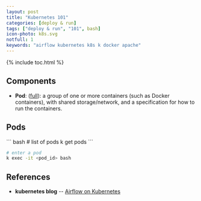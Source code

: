 ```yaml
---
layout: post
title: "Kubernetes 101"
categories: [deploy & run]
tags: ["deploy & run", "101", bash]
icon-photo: k8s.svg
notfull: 1
keywords: "airflow kubernetes k8s k docker apache"
---
```


{% include toc.html %}

## Components

- __Pod__: ([full](https://kubernetes.io/docs/concepts/workloads/pods/pod/)): a group of one or more containers (such as Docker containers), with shared storage/network, and a specification for how to run the containers.

## Pods

<div class="flex-50" markdown="1">
``` bash
# list of pods
k get pods
```

``` bash
# enter a pod
k exec -it <pod_id> bash
```
</div>


## References

- **kubernetes blog** -- [Airflow on Kubernetes](https://kubernetes.io/blog/2018/06/28/airflow-on-kubernetes-part-1-a-different-kind-of-operator/)
